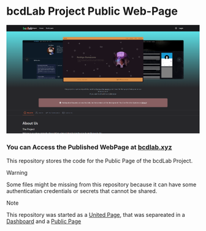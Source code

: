 # bcdLab Project Public Web-Page
![image](https://github.com/bcdlab-Project/Media/blob/main/Repository%20Images/WebPage-1.png)

### You can Access the Published WebPage at [bcdlab.xyz](https://bcdlab.xyz)

This repository stores the code for the Public Page of the bcdLab Project.

> [!WARNING]
> Some files might be missing from this repository because it can have some authenticatian credentials or secrets that cannot be shared.

> [!Note]
> This repository was started as a [United Page](https://github.com/bcdlab-Project/Main-Node), that was separeated in a [Dashboard](https://github.com/bcdlab-Project/Dashboard) and a [Public Page](https://github.com/bcdlab-Project/WebPage)
